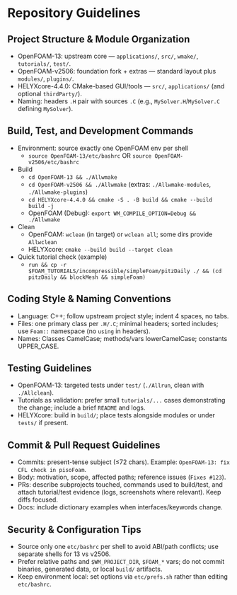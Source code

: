 # Repository Guidelines

## Project Structure & Module Organization
- OpenFOAM-13: upstream core — `applications/`, `src/`, `wmake/`, `tutorials/`, `test/`.
- OpenFOAM-v2506: foundation fork + extras — standard layout plus `modules/`, `plugins/`.
- HELYXcore-4.4.0: CMake-based GUI/tools — `src/`, `applications/` (and optional `thirdParty/`).
- Naming: headers `.H` pair with sources `.C` (e.g., `MySolver.H`/`MySolver.C` defining `MySolver`).

## Build, Test, and Development Commands
- Environment: source exactly one OpenFOAM env per shell
  - `source OpenFOAM-13/etc/bashrc` OR `source OpenFOAM-v2506/etc/bashrc`
- Build
  - `cd OpenFOAM-13 && ./Allwmake`
  - `cd OpenFOAM-v2506 && ./Allwmake` (extras: `./Allwmake-modules`, `./Allwmake-plugins`)
  - `cd HELYXcore-4.4.0 && cmake -S . -B build && cmake --build build -j`
  - OpenFOAM (Debug): `export WM_COMPILE_OPTION=Debug && ./Allwmake`
- Clean
  - OpenFOAM: `wclean` (in target) or `wclean all`; some dirs provide `Allwclean`
  - HELYXcore: `cmake --build build --target clean`
- Quick tutorial check (example)
  - `run && cp -r $FOAM_TUTORIALS/incompressible/simpleFoam/pitzDaily ./ && (cd pitzDaily && blockMesh && simpleFoam)`

## Coding Style & Naming Conventions
- Language: C++; follow upstream project style; indent 4 spaces, no tabs.
- Files: one primary class per `.H/.C`; minimal headers; sorted includes; use `Foam::` namespace (no `using` in headers).
- Names: Classes CamelCase; methods/vars lowerCamelCase; constants UPPER_CASE.

## Testing Guidelines
- OpenFOAM-13: targeted tests under `test/` (`./Allrun`, clean with `./Allclean`).
- Tutorials as validation: prefer small `tutorials/...` cases demonstrating the change; include a brief `README` and logs.
- HELYXcore: build in `build/`; place tests alongside modules or under `tests/` if present.

## Commit & Pull Request Guidelines
- Commits: present-tense subject (≤72 chars). Example: `OpenFOAM-13: fix CFL check in pisoFoam`.
- Body: motivation, scope, affected paths; reference issues (`Fixes #123`).
- PRs: describe subprojects touched, commands used to build/test, and attach tutorial/test evidence (logs, screenshots where relevant). Keep diffs focused.
- Docs: include dictionary examples when interfaces/keywords change.

## Security & Configuration Tips
- Source only one `etc/bashrc` per shell to avoid ABI/path conflicts; use separate shells for 13 vs v2506.
- Prefer relative paths and `$WM_PROJECT_DIR`, `$FOAM_*` vars; do not commit binaries, generated data, or local `build/` artifacts.
- Keep environment local: set options via `etc/prefs.sh` rather than editing `etc/bashrc`.
